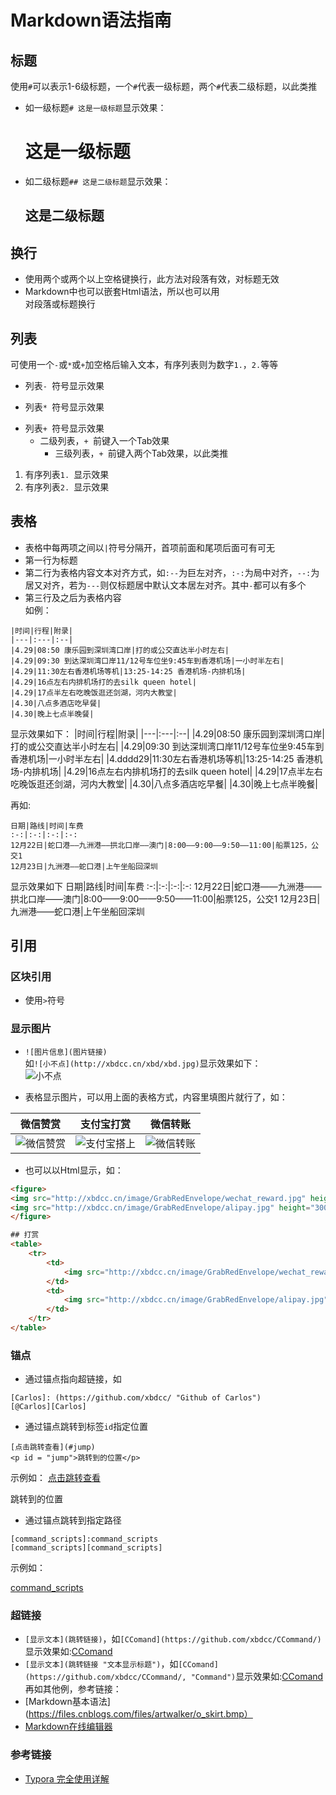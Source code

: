 # Markdown语法指南

## 标题
使用`#`可以表示1-6级标题，一个`#`代表一级标题，两个`#`代表二级标题，以此类推
- 如一级标题`# 这是一级标题`显示效果：
  # 这是一级标题
- 如二级标题`## 这是二级标题`显示效果：
  ## 这是二级标题

## 换行
- 使用两个或两个以上空格键换行，此方法对段落有效，对标题无效
- Markdown中也可以嵌套Html语法，所以也可以用<br>对段落或标题换行

## 列表
可使用一个`-`或`*`或`+`加空格后输入文本，有序列表则为数字`1.`，`2.`等等
- 列表`- `符号显示效果
* 列表`* `符号显示效果
+ 列表`+ `符号显示效果
  + 二级列表，`+ `前键入一个Tab效果
    + 三级列表，`+ `前键入两个Tab效果，以此类推
    
1. 有序列表`1. `显示效果
2. 有序列表`2. `显示效果

## 表格
- 表格中每两项之间以`|`符号分隔开，首项前面和尾项后面可有可无
- 第一行为标题
- 第二行为表格内容文本对齐方式，如`:--`为巨左对齐，`:-:`为局中对齐，`--:`为居又对齐，若为`---`则仅标题居中默认文本居左对齐。其中`-`都可以有多个
- 第三行及之后为表格内容   
如例：
```
|时间|行程|附录|
|---|:---|:--|
|4.29|08:50 康乐园到深圳湾口岸|打的或公交直达半小时左右|
|4.29|09:30 到达深圳湾口岸11/12号车位坐9:45车到香港机场|一小时半左右|
|4.29|11:30左右香港机场等机|13:25-14:25 香港机场-内排机场|
|4.29|16点左右内排机场打的去silk queen hotel|
|4.29|17点半左右吃晚饭逛还剑湖，河内大教堂|
|4.30|八点多酒店吃早餐|
|4.30|晚上七点半晚餐|
```
显示效果如下：
|时间|行程|附录|
|---|:---|:--|
|4.29|08:50 康乐园到深圳湾口岸|打的或公交直达半小时左右|
|4.29|09:30 到达深圳湾口岸11/12号车位坐9:45车到香港机场|一小时半左右|
|4.dddd29|11:30左右香港机场等机|13:25-14:25 香港机场-内排机场|
|4.29|16点左右内排机场打的去silk queen hotel|
|4.29|17点半左右吃晚饭逛还剑湖，河内大教堂|
|4.30|八点多酒店吃早餐|
|4.30|晚上七点半晚餐|

再如:  
```
日期|路线|时间|车费
:-:|:-:|:-:|:-:
12月22日|蛇口港——九洲港——拱北口岸——澳门|8:00——9:00——9:50——11:00|船票125，公交1
12月23日|九洲港——蛇口港|上午坐船回深圳
```

显示效果如下
日期|路线|时间|车费
:-:|:-:|:-:|:-:
12月22日|蛇口港——九洲港——拱北口岸——澳门|8:00——9:00——9:50——11:00|船票125，公交1
12月23日|九洲港——蛇口港|上午坐船回深圳

## 引用
### 区块引用
- 使用`>`符号

### 显示图片
- `![图片信息](图片链接)`  
如`![小不点](http://xbdcc.cn/xbd/xbd.jpg)`显示效果如下：  
![小不点](http://xbdcc.cn/xbd/xbd.jpg)

- 表格显示图片，可以用上面的表格方式，内容里填图片就行了，如：

|微信赞赏|支付宝打赏|微信转账|
|:-:|:-:|:-:|
|![微信赞赏](http://xbdcc.cn/image/GrabRedEnvelope/wechat_reward.jpg)|![支付宝搭上](http://xbdcc.cn/image/GrabRedEnvelope/alipay.jpg)|![微信转账](http://xbdcc.cn/image/GrabRedEnvelope/wechat.jpg)|

- 也可以以Html显示，如：
```html
<figure>
<img src="http://xbdcc.cn/image/GrabRedEnvelope/wechat_reward.jpg" height="300"/>
<img src="http://xbdcc.cn/image/GrabRedEnvelope/alipay.jpg" height="300"/>
</figure>

## 打赏
<table>
    <tr>
        <td>
            <img src="http://xbdcc.cn/image/GrabRedEnvelope/wechat_reward.jpg" height="300"/>
        </td>
        <td>
            <img src="http://xbdcc.cn/image/GrabRedEnvelope/alipay.jpg" height="300"/>
        </td>
    </tr>
</table>
```



### 锚点
- 通过锚点指向超链接，如
```
[Carlos]: (https://github.com/xbdcc/ "Github of Carlos")
[@Carlos][Carlos]
```

- 通过锚点跳转到标签`id`指定位置 
```
[点击跳转查看](#jump)
<p id = "jump">跳转到的位置</p>
```
示例如：
[点击跳转查看](#jump)    
<p id = "jump">跳转到的位置</p>

- 通过锚点跳转到指定路径
```
[command_scripts]:command_scripts    
[command_scripts][command_scripts]
```

示例如：   

[command_scripts]:command_scripts    
[command_scripts][command_scripts]

### 超链接
- `[显示文本](跳转链接)`，如`[CComand](https://github.com/xbdcc/CCommand/)`显示效果如:[CComand](https://github.com/xbdcc/CCommand/)    
- `[显示文本](跳转链接 "文本显示标题")`，如`[CComand](https://github.com/xbdcc/CCommand/, "Command")`显示效果如:[CComand](https://github.com/xbdcc/CCommand/ "Command")    
再如其他例，参考链接：  
- [Markdown基本语法](https://files.cnblogs.com/files/artwalker/o_skirt.bmp）
- [Markdown在线编辑器](http://www.mdeditor.com/)

### 参考链接
- [Typora 完全使用详解](https://sspai.com/post/54912)



